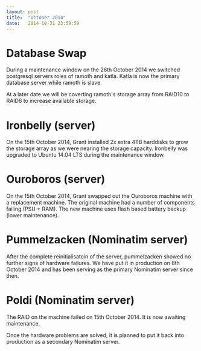 ```yaml
---
layout: post
title:  "October 2014"
date:   2014-10-31 23:59:59
---
```


# Database Swap

During a maintenance window on the 26th October 2014 we switched postgresql servers roles of ramoth and katla. Katla is now the primary database server while ramoth is slave.

At a later date we will be coverting ramoth's storage array from RAID10 to RAID6 to increase available storage.

# Ironbelly (server)

On the 15th October 2014, Grant installed 2x extra 4TB harddisks to grow the storage array as we were nearing the storage capacity. Ironbelly was upgraded to Ubuntu 14.04 LTS during the maintenance window.

# Ouroboros (server)

On the 15th October 2014, Grant swapped out the Ouroboros machine with a replacement machine. The original machine had a number of components failing (PSU + RAM). The new machine uses flash based battery backup (lower maintenance).

# Pummelzacken (Nominatim server)

After the complete reinitialisatoin of the server, pummelzacken showed no further signs of hardware failures. We have put it in production on 8th October 2014 and has been serving as the primary Nominatim server since then.

# Poldi (Nominatim server)

The RAID on the machine failed on 15th October 2014. It is now awaiting maintenance.

Once the hardware problems are solved, it is planned to put it back into production as a secondary Nominatim server.
